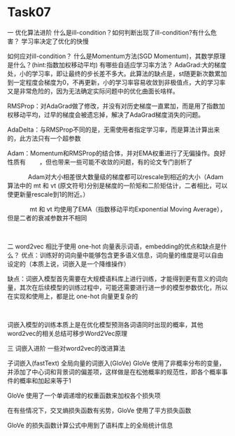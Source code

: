 # Task07
一 优化算法进阶
什么是ill-condition？如何判断出现了ill-condition?有什么危害？
学习率决定了优化的快慢

如何应对ill-condition？
什么是Momentum方法(SGD Momentum)，其数学原理是什么？(hint:指数加权移动平均)
有哪些自适应学习率方法？
AdaGrad:大的梯度处，小的学习率，即让最终的步长差不多大。此算法的缺点是，st随更新次数累加到一定程度会梯度为0，不再更新，小的学习率容易收敛到非极值点，大的学习率又是非常危险的，因为无法确定实际问题中的优化曲面长啥样。

RMSProp：对AdaGrad做了修改，并没有对历史梯度一直累加，而是用了指数加权移动平均，过早的梯度会被遗忘掉，解决了AdaGrad梯度消失的问题。

AdaDelta：与RMSProp不同的是，无需使用者指定学习率，而是算法计算出来的，此方法只有一个超参数

Adam：Momentum和RMSProp的结合体，并对EMA权重进行了无偏操作。良好性质有        ，但也带来一些可能不收敛的问题，有的论文专门剖析了

            Adam对大小相差很大数量级的梯度都可以rescale到相近的大小（Adam算法中的 mt​ 和 vt​ (原文符号)分别是梯度的一阶矩和二阶矩估计，二者相比，可以使更新量rescale到1的附近。）

             mt​ 和 vt​ 均使用了EMA（指数移动平均Exponential Moving Average），但是二者的衰减参数并不相同

 

二 word2vec
相比于使用 one-hot 向量表示词语，embedding的优点和缺点是什么？
优点：训练好的词向量中能够包含更多语义信息，词向量的维度是可以自由设定的（本质上说，词嵌入是一个降维操作）

缺点：词嵌入模型首先需要在大规模语料库上进行训练，才能得到更有意义的词向量，其次在后续模型的训练过程中，可能还需要进行进一步的模型参数优化，所以在实现和使用上，都是比 one-hot 向量更复杂的

 

词嵌入模型的训练本质上是在优化模型预测各词语同时出现的概率，其他word2vec的相关总结可移步Word2Vec原理

三 词嵌入进阶
一些对word2vec的改进算法

子词嵌入(fastText)
全局向量的词嵌入(GloVe)
GloVe 使用了非概率分布的变量，并添加了中心词和背景词的偏差项，这样做是在松弛概率的规范性，即各个概率事件的概率和加起来等于1

GloVe 使用了一个单调递增的权重函数来加权各个损失项

在有些情况下，交叉熵损失函数有劣势，GloVe 使用了平方损失函数

GloVe 的损失函数计算公式中用到了语料库上的全局统计信息
